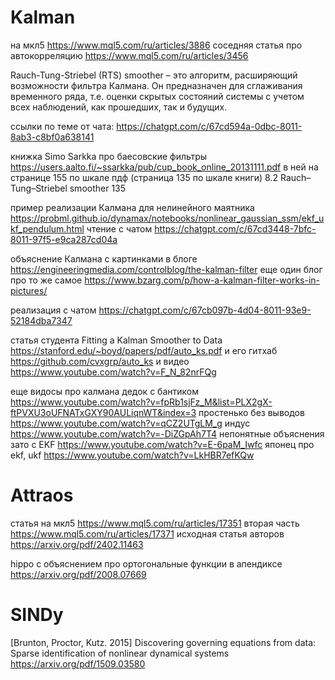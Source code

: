 # Kalman

на мкл5 https://www.mql5.com/ru/articles/3886
соседняя статья про автокорреляцию https://www.mql5.com/ru/articles/3456


Rauch-Tung-Striebel (RTS) smoother – это алгоритм, расширяющий возможности фильтра Калмана. Он предназначен для сглаживания временного ряда, т.е. оценки скрытых состояний системы с учетом всех наблюдений, как прошедших, так и будущих.

ссылки по теме от чата: https://chatgpt.com/c/67cd594a-0dbc-8011-8ab3-c8bf0a638141

книжка Simo Sarkka про баесовские фильтры https://users.aalto.fi/~ssarkka/pub/cup_book_online_20131111.pdf
в ней на странице 155 по шкале пдф (страница 135 по шкале книги) 8.2 Rauch–Tung–Striebel smoother 135


пример реализации Калмана для нелинейного маятника https://probml.github.io/dynamax/notebooks/nonlinear_gaussian_ssm/ekf_ukf_pendulum.html
чтение с чатом https://chatgpt.com/c/67cd3448-7bfc-8011-97f5-e9ca287cd04a

объяснение Калмана с картинками в блоге https://engineeringmedia.com/controlblog/the-kalman-filter
еще один блог про то же самое https://www.bzarg.com/p/how-a-kalman-filter-works-in-pictures/

реализация с чатом https://chatgpt.com/c/67cb097b-4d04-8011-93e9-52184dba7347

статья студента Fitting a Kalman Smoother to Data https://stanford.edu/~boyd/papers/pdf/auto_ks.pdf
и его гитхаб https://github.com/cvxgrp/auto_ks
и видео https://www.youtube.com/watch?v=F_N_82nrFQg

еще видосы про калмана
дедок с бантиком https://www.youtube.com/watch?v=fpRb1sjFz_M&list=PLX2gX-ftPVXU3oUFNATxGXY90AULiqnWT&index=3
простенько без выводов https://www.youtube.com/watch?v=qCZ2UTgLM_g
индус https://www.youtube.com/watch?v=-DiZGpAh7T4
непонятные объяснения зато с EKF https://www.youtube.com/watch?v=E-6paM_Iwfc
японец про ekf, ukf https://www.youtube.com/watch?v=LkHBR7efKQw

# Attraos

статья на мкл5 https://www.mql5.com/ru/articles/17351
вторая часть https://www.mql5.com/ru/articles/17371
исходная статья авторов https://arxiv.org/pdf/2402.11463

hippo с объяснением про ортогональные функции в апендиксе https://arxiv.org/pdf/2008.07669


# SINDy

[Brunton, Proctor, Kutz. 2015] Discovering governing equations from data: Sparse identification of nonlinear dynamical systems
https://arxiv.org/pdf/1509.03580

